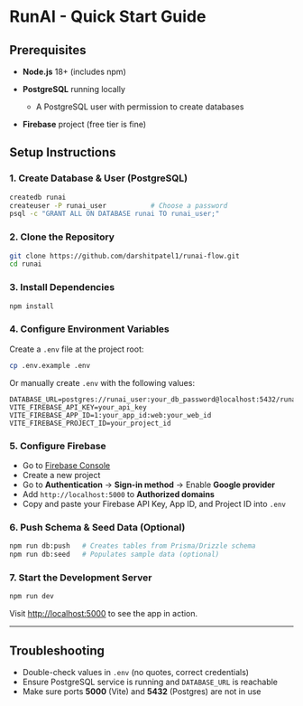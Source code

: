 # RunAI - Quick Start Guide

## Prerequisites

* **Node.js** 18+ (includes npm)
* **PostgreSQL** running locally

  * A PostgreSQL user with permission to create databases
* **Firebase** project (free tier is fine)

## Setup Instructions

### 1. Create Database & User (PostgreSQL)

```bash
createdb runai
createuser -P runai_user           # Choose a password
psql -c "GRANT ALL ON DATABASE runai TO runai_user;"
```

### 2. Clone the Repository

```bash
git clone https://github.com/darshitpatel1/runai-flow.git
cd runai
```

### 3. Install Dependencies

```bash
npm install
```

### 4. Configure Environment Variables

Create a `.env` file at the project root:

```bash
cp .env.example .env
```

Or manually create `.env` with the following values:

```
DATABASE_URL=postgres://runai_user:your_db_password@localhost:5432/runai
VITE_FIREBASE_API_KEY=your_api_key
VITE_FIREBASE_APP_ID=1:your_app_id:web:your_web_id
VITE_FIREBASE_PROJECT_ID=your_project_id
```

### 5. Configure Firebase

* Go to [Firebase Console](https://console.firebase.google.com)
* Create a new project
* Go to **Authentication** → **Sign-in method** → Enable **Google provider**
* Add `http://localhost:5000` to **Authorized domains**
* Copy and paste your Firebase API Key, App ID, and Project ID into `.env`

### 6. Push Schema & Seed Data (Optional)

```bash
npm run db:push   # Creates tables from Prisma/Drizzle schema
npm run db:seed   # Populates sample data (optional)
```

### 7. Start the Development Server

```bash
npm run dev
```

Visit [http://localhost:5000](http://localhost:5000) to see the app in action.

---

## Troubleshooting

* Double-check values in `.env` (no quotes, correct credentials)
* Ensure PostgreSQL service is running and `DATABASE_URL` is reachable
* Make sure ports **5000** (Vite) and **5432** (Postgres) are not in use
